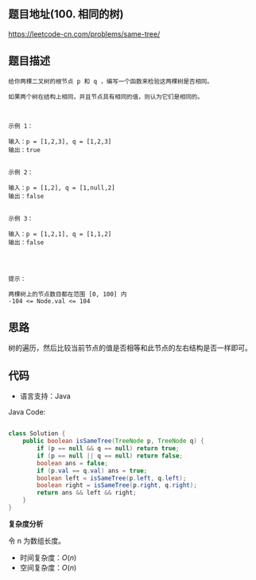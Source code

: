 
## 题目地址(100. 相同的树)

https://leetcode-cn.com/problems/same-tree/

## 题目描述

```
给你两棵二叉树的根节点 p 和 q ，编写一个函数来检验这两棵树是否相同。

如果两个树在结构上相同，并且节点具有相同的值，则认为它们是相同的。

 

示例 1：

输入：p = [1,2,3], q = [1,2,3]
输出：true


示例 2：

输入：p = [1,2], q = [1,null,2]
输出：false


示例 3：

输入：p = [1,2,1], q = [1,1,2]
输出：false


 

提示：

两棵树上的节点数目都在范围 [0, 100] 内
-104 <= Node.val <= 104
```

## 思路
树的遍历，然后比较当前节点的值是否相等和此节点的左右结构是否一样即可。

## 代码

- 语言支持：Java

Java Code:

```java

class Solution {
    public boolean isSameTree(TreeNode p, TreeNode q) {
        if (p == null && q == null) return true;
        if (p == null || q == null) return false;
        boolean ans = false;
        if (p.val == q.val) ans = true;
        boolean left = isSameTree(p.left, q.left);
        boolean right = isSameTree(p.right, q.right);
        return ans && left && right;
    }
}

```

**复杂度分析**

令 n 为数组长度。

- 时间复杂度：$O(n)$
- 空间复杂度：$O(n)$


